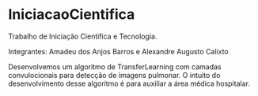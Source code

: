 # IniciacaoCientifica

Trabalho de Iniciação Cientifica e Tecnologia.

Integrantes: Amadeu dos Anjos Barros e Alexandre Augusto Calixto

Desenvolvemos um algoritmo de TransferLearning com camadas convulocionais para detecção de imagens pulmonar. O intuito do desenvolvimento desse algoritmo é para auxiliar a área médica hospitalar.
